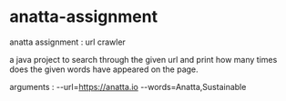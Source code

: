 # anatta-assignment
anatta assignment : url crawler

a java project to search through the given url and print how many times does the given words have appeared on the page.

arguments : --url=https://anatta.io --words=Anatta,Sustainable
